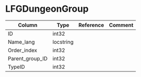 # LFGDungeonGroup

| Column | Type | Reference | Comment |
|--------|------|-----------|---------|
|ID|int32|||
|Name_lang|locstring|||
|Order_index|int32|||
|Parent_group_ID|int32|||
|TypeID|int32|||
